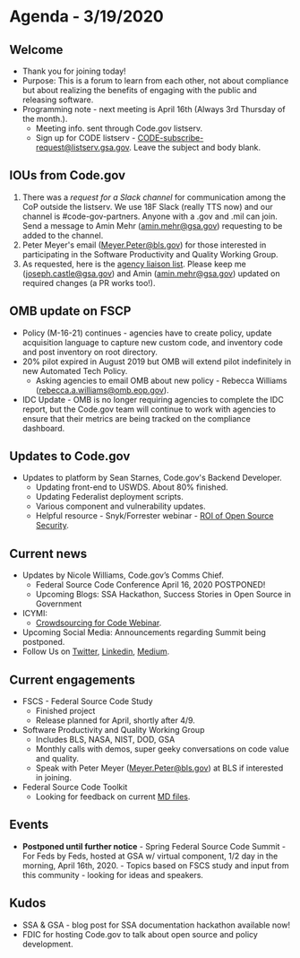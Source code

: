 # Agenda - 3/19/2020

## Welcome
- Thank you for joining today!
- Purpose: This is a forum to learn from each other, not about compliance but about realizing the benefits of engaging with the public and releasing software.
- Programming note - next meeting is April 16th (Always 3rd Thursday of the month.). 
    - Meeting info. sent through Code.gov listserv.
    - Sign up for CODE listserv - CODE-subscribe-request@listserv.gsa.gov. Leave the subject and body blank.

## IOUs from Code.gov
1. There was a *request for a Slack channel* for communication among the CoP outside the listserv. We use 18F Slack (really TTS now) and our channel is #code-gov-partners. Anyone with a .gov and .mil can join. Send a message to Amin Mehr (amin.mehr@gsa.gov) requesting to be added to the channel.
2. Peter Meyer's email (Meyer.Peter@bls.gov) for those interested in participating in the Software Productivity and Quality Working Group.
3. As requested, here is the [agency liaison list](SupportingDocs/agency_liaisons.md). Please keep me (joseph.castle@gsa.gov) and Amin (amin.mehr@gsa.gov) updated on required changes (a PR works too!).

## OMB update on FSCP
- Policy (M-16-21) continues - agencies have to create policy, update acquisition language to capture new custom code, and inventory code and post inventory on root directory.
- 20% pilot expired in August 2019 but OMB will extend pilot indefinitely in new Automated Tech Policy. 
    - Asking agencies to email OMB about new policy - Rebecca Williams (rebecca.a.williams@omb.eop.gov).
- IDC Update - OMB is no longer requiring agencies to complete the IDC report, but the Code.gov team will continue to work with agencies to ensure that their metrics are being tracked on the compliance dashboard.

## Updates to Code.gov
- Updates to platform by Sean Starnes, Code.gov's Backend Developer.
    - Updating front-end to USWDS. About 80% finished.
    - Updating Federalist deployment scripts.
    - Various component and vulnerability updates.
    - Helpful resource - Snyk/Forrester webinar - [ROI of Open Source Security](https://www.youtube.com/watch?v=FwFlwiqOodg&t=2736s).

## Current news
- Updates by Nicole Williams, Code.gov’s Comms Chief.
   - Federal Source Code Conference April 16, 2020 POSTPONED!
   - Upcoming Blogs: SSA Hackathon, Success Stories in Open Source in Government
- ICYMI:
    - [Crowdsourcing for Code Webinar](https://digital.gov/event/2020/02/11/federal-crowdsourcing-webinar-series-episode-7/).
- Upcoming Social Media: Announcements regarding Summit being postponed.
- Follow Us on [Twitter](https://twitter.com/codedotgov), [Linkedin](https://www.linkedin.com/company/code-gov), [Medium](https://medium.com/@CodeDotGov).

## Current engagements
- FSCS - Federal Source Code Study
    - Finished project
    - Release planned for April, shortly after 4/9.
- Software Productivity and Quality Working Group
    - Includes BLS, NASA, NIST, DOD, GSA
    - Monthly calls with demos, super geeky conversations on code value and quality.
    - Speak with Peter Meyer (Meyer.Peter@bls.gov) at BLS if interested in joining.
- Federal Source Code Toolkit
    - Looking for feedback on current [MD files](https://github.com/GSA/code-gov-open-source-toolkit).

## Events
- **Postponed until further notice** - Spring Federal Source Code Summit - For Feds by Feds, hosted at GSA w/ virtual component, 1/2 day in the morning, April 16th, 2020. - Topics based on FSCS study and input from this community - looking for ideas and speakers.

## Kudos
- SSA & GSA - blog post for SSA documentation hackathon available now!
- FDIC for hosting Code.gov to talk about open source and policy development.
